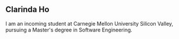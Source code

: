 ## Clarinda Ho

I am an incoming student at Carnegie Mellon University Silicon Valley, pursuing a Master's degree in Software Engineering.
